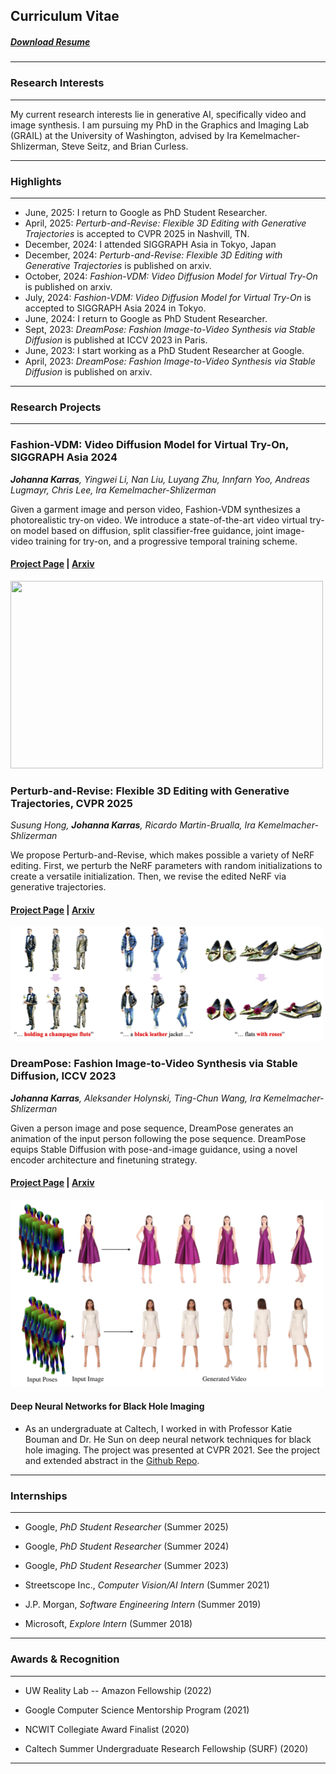 ## Curriculum Vitae

##### [Download Resume](/files/Resume.pdf) 


---
### Research Interests

---

My current research interests lie in generative AI, specifically video and image synthesis. I am pursuing my PhD in the Graphics and Imaging Lab (GRAIL) at the University of Washington, advised by Ira Kemelmacher-Shlizerman, Steve Seitz, and Brian Curless.

---
### Highlights
---
*  June, 2025: I return to Google as PhD Student Researcher.
*  April, 2025: *Perturb-and-Revise: Flexible 3D Editing with Generative Trajectories* is accepted to CVPR 2025 in Nashvill, TN.
*  December, 2024: I attended SIGGRAPH Asia in Tokyo, Japan
*  December, 2024: *Perturb-and-Revise: Flexible 3D Editing with Generative Trajectories* is published on arxiv.
*  October, 2024: *Fashion-VDM: Video Diffusion Model for Virtual Try-On* is published on arxiv.
*  July, 2024: *Fashion-VDM: Video Diffusion Model for Virtual Try-On* is accepted to SIGGRAPH Asia 2024 in Tokyo.
*  June, 2024: I return to Google as PhD Student Researcher.
*  Sept, 2023: *DreamPose: Fashion Image-to-Video Synthesis via Stable Diffusion* is published at ICCV 2023 in Paris.
*  June, 2023: I start working as a PhD Student Researcher at Google.
*  April, 2023: *DreamPose: Fashion Image-to-Video Synthesis via Stable Diffusion* is published on arxiv.

---

### Research Projects

---
### Fashion-VDM: Video Diffusion Model for Virtual Try-On, SIGGRAPH Asia 2024

***Johanna Karras**, Yingwei Li, Nan Liu, Luyang Zhu, Innfarn Yoo, Andreas Lugmayr, Chris Lee, Ira Kemelmacher-Shlizerman*

Given a garment image and person video, Fashion-VDM synthesizes a photorealistic try-on video. We introduce a state-of-the-art video virtual try-on model based on diffusion, split classifier-free guidance, joint image-video training for try-on, and a progressive temporal training scheme.

#### [Project Page](https://johannakarras.github.io/Fashion-VDM/) | [Arxiv](https://arxiv.org/abs/2411.00225)

<img src="images/twitter_demo_short.gif"  width="500" height="300">

### Perturb-and-Revise: Flexible 3D Editing with Generative Trajectories, CVPR 2025
*Susung Hong, **Johanna Karras**, Ricardo Martin-Brualla, Ira Kemelmacher-Shlizerman*

We propose Perturb-and-Revise, which makes possible a variety of NeRF editing. First, we perturb the NeRF parameters with random initializations to create a versatile initialization. Then, we revise the edited NeRF via generative trajectories.

#### [Project Page](https://susunghong.github.io/Perturb-and-Revise/) | [Arxiv](https://arxiv.org/abs/2412.05279)

<img src="images/perturb_and_revise.png"  width="500" height="183">

### DreamPose: Fashion Image-to-Video Synthesis via Stable Diffusion, ICCV 2023
***Johanna Karras**, Aleksander Holynski, Ting-Chun Wang, Ira Kemelmacher-Shlizerman*

Given a person image and pose sequence, DreamPose generates an animation of the input person following the pose sequence. DreamPose equips Stable Diffusion with pose-and-image guidance, using a novel encoder architecture and finetuning strategy.

#### [Project Page](https://grail.cs.washington.edu/projects/dreampose/) | [Arxiv](https://arxiv.org/abs/2304.06025)

<img src="images/DreamPose.png"  width="500" height="300">

#### Deep Neural Networks for Black Hole Imaging

* As an undergraduate at Caltech, I worked in with Professor Katie Bouman and Dr. He Sun on deep neural network techniques for black hole imaging. The project was presented at CVPR 2021. See the project and extended abstract in the [Github Repo](https://github.com/johannakarras/Deep-Neural-Networks-for-Black-Hole-Imaging).

---

### Internships

---
* Google, *PhD Student Researcher* (Summer 2025)

* Google, *PhD Student Researcher* (Summer 2024)
  
* Google, *PhD Student Researcher* (Summer 2023)

* Streetscope Inc., *Computer Vision/AI Intern* (Summer 2021)

* J.P. Morgan, *Software Engineering Intern* (Summer 2019)

* Microsoft, *Explore Intern* (Summer 2018)


---
### Awards & Recognition

---

* UW Reality Lab -- Amazon Fellowship (2022)

* Google Computer Science Mentorship Program (2021)

* NCWIT Collegiate Award Finalist (2020)

* Caltech Summer Undergraduate Research Fellowship (SURF) (2020)

---

